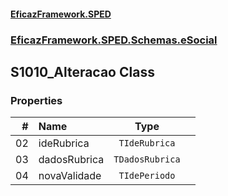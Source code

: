 #### [EficazFramework.SPED](EficazFrameworkSPED.md 'EficazFramework SPED')
### [EficazFramework.SPED.Schemas.eSocial](EficazFramework.SPED.Schemas.eSocial.md 'EficazFramework.SPED.Schemas.eSocial')

## S1010_Alteracao Class
### Properties

| # | Name | Type | |
| ---: | :--- | :---: | :--- |
| 02 | ideRubrica | `TIdeRubrica` |  |
| 03 | dadosRubrica | `TDadosRubrica` |  |
| 04 | novaValidade | `TIdePeriodo` |  |
